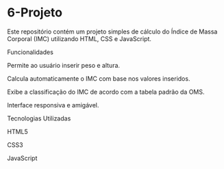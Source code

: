 # 6-Projeto

Este repositório contém um projeto simples de cálculo do Índice de Massa Corporal (IMC) utilizando HTML, CSS e JavaScript.

Funcionalidades

Permite ao usuário inserir peso e altura.

Calcula automaticamente o IMC com base nos valores inseridos.

Exibe a classificação do IMC de acordo com a tabela padrão da OMS.

Interface responsiva e amigável.

Tecnologias Utilizadas

HTML5

CSS3

JavaScript 
